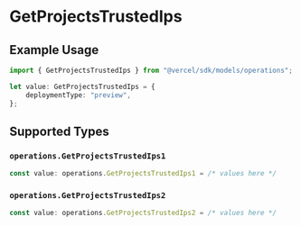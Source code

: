 # GetProjectsTrustedIps

## Example Usage

```typescript
import { GetProjectsTrustedIps } from "@vercel/sdk/models/operations";

let value: GetProjectsTrustedIps = {
    deploymentType: "preview",
};
```

## Supported Types

### `operations.GetProjectsTrustedIps1`

```typescript
const value: operations.GetProjectsTrustedIps1 = /* values here */
```

### `operations.GetProjectsTrustedIps2`

```typescript
const value: operations.GetProjectsTrustedIps2 = /* values here */
```

